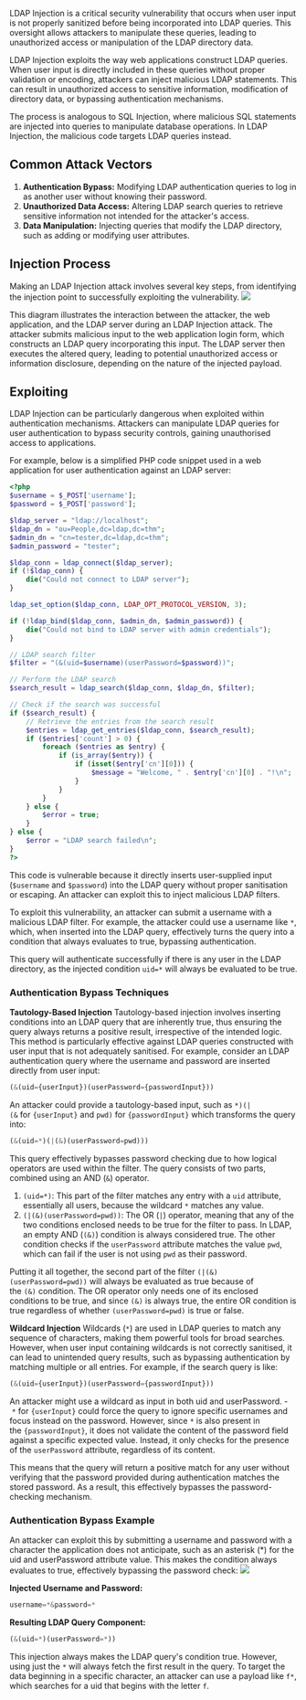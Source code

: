 LDAP Injection is a critical security vulnerability that occurs when user input is not properly sanitized before being incorporated into LDAP queries. This oversight allows attackers to manipulate these queries, leading to unauthorized access or manipulation of the LDAP directory data.

LDAP Injection exploits the way web applications construct LDAP queries. When user input is directly included in these queries without proper validation or encoding, attackers can inject malicious LDAP statements. This can result in unauthorized access to sensitive information, modification of directory data, or bypassing authentication mechanisms.

The process is analogous to SQL Injection, where malicious SQL statements are injected into queries to manipulate database operations. In LDAP Injection, the malicious code targets LDAP queries instead.

## Common Attack Vectors
1. **Authentication Bypass:** Modifying LDAP authentication queries to log in as another user without knowing their password.
2. **Unauthorized Data Access:** Altering LDAP search queries to retrieve sensitive information not intended for the attacker's access.
3. **Data Manipulation:** Injecting queries that modify the LDAP directory, such as adding or modifying user attributes.

## Injection Process
Making an LDAP Injection attack involves several key steps, from identifying the injection point to successfully exploiting the vulnerability.
	![](Pasted%20image%2020250107054346.png)

This diagram illustrates the interaction between the attacker, the web application, and the LDAP server during an LDAP Injection attack. The attacker submits malicious input to the web application login form, which constructs an LDAP query incorporating this input. The LDAP server then executes the altered query, leading to potential unauthorized access or information disclosure, depending on the nature of the injected payload.

## Exploiting
LDAP Injection can be particularly dangerous when exploited within authentication mechanisms. Attackers can manipulate LDAP queries for user authentication to bypass security controls, gaining unauthorised access to applications.

For example, below is a simplified PHP code snippet used in a web application for user authentication against an LDAP server:
```php
<?php
$username = $_POST['username'];
$password = $_POST['password'];

$ldap_server = "ldap://localhost";
$ldap_dn = "ou=People,dc=ldap,dc=thm";
$admin_dn = "cn=tester,dc=ldap,dc=thm";
$admin_password = "tester"; 

$ldap_conn = ldap_connect($ldap_server);
if (!$ldap_conn) {
    die("Could not connect to LDAP server");
}

ldap_set_option($ldap_conn, LDAP_OPT_PROTOCOL_VERSION, 3);

if (!ldap_bind($ldap_conn, $admin_dn, $admin_password)) {
    die("Could not bind to LDAP server with admin credentials");
}

// LDAP search filter
$filter = "(&(uid=$username)(userPassword=$password))";

// Perform the LDAP search
$search_result = ldap_search($ldap_conn, $ldap_dn, $filter);

// Check if the search was successful
if ($search_result) {
    // Retrieve the entries from the search result
    $entries = ldap_get_entries($ldap_conn, $search_result);
    if ($entries['count'] > 0) {
        foreach ($entries as $entry) {
            if (is_array($entry)) {
                if (isset($entry['cn'][0])) {
                    $message = "Welcome, " . $entry['cn'][0] . "!\n";
                }
            }
        }
    } else {
        $error = true;
    }
} else {
    $error = "LDAP search failed\n";
}
?>
```

This code is vulnerable because it directly inserts user-supplied input (`$username` and `$password`) into the LDAP query without proper sanitisation or escaping. An attacker can exploit this to inject malicious LDAP filters.

To exploit this vulnerability, an attacker can submit a username with a malicious LDAP filter. For example, the attacker could use a username like `*`, which, when inserted into the LDAP query, effectively turns the query into a condition that always evaluates to true, bypassing authentication.

This query will authenticate successfully if there is any user in the LDAP directory, as the injected condition `uid=*` will always be evaluated to be true.


### Authentication Bypass Techniques

**Tautology-Based Injection**
Tautology-based injection involves inserting conditions into an LDAP query that are inherently true, thus ensuring the query always returns a positive result, irrespective of the intended logic. This method is particularly effective against LDAP queries constructed with user input that is not adequately sanitised. For example, consider an LDAP authentication query where the username and password are inserted directly from user input:

```php
(&(uid={userInput})(userPassword={passwordInput}))
```

An attacker could provide a tautology-based input, such as `*)(|(&` for `{userInput}` and `pwd)` for `{passwordInput}` which transforms the query into:

```php
(&(uid=*)(|(&)(userPassword=pwd)))
```

This query effectively bypasses password checking due to how logical operators are used within the filter. The query consists of two parts, combined using an AND (`&`) operator.

1. `(uid=*)`: This part of the filter matches any entry with a `uid` attribute, essentially all users, because the wildcard `*` matches any value.
2. `(|(&)(userPassword=pwd))`: The OR (`|`) operator, meaning that any of the two conditions enclosed needs to be true for the filter to pass. In LDAP, an empty AND (`(&)`) condition is always considered true. The other condition checks if the `userPassword` attribute matches the value `pwd`, which can fail if the user is not using `pwd` as their password.

Putting it all together, the second part of the filter `(|(&)(userPassword=pwd))` will always be evaluated as true because of the `(&)` condition. The OR operator only needs one of its enclosed conditions to be true, and since `(&)` is always true, the entire OR condition is true regardless of whether `(userPassword=pwd)` is true or false.

**Wildcard Injection**
Wildcards (`*`) are used in LDAP queries to match any sequence of characters, making them powerful tools for broad searches. However, when user input containing wildcards is not correctly sanitised, it can lead to unintended query results, such as bypassing authentication by matching multiple or all entries. For example, if the search query is like:

```php
(&(uid={userInput})(userPassword={passwordInput}))
```

An attacker might use a wildcard as input in both uid and userPassword. 
- `*` for `{userInput}` could force the query to ignore specific usernames and focus instead on the password. However, since `*` is also present in the `{passwordInput}`, it does not validate the content of the password field against a specific expected value. Instead, it only checks for the presence of the `userPassword` attribute, regardless of its content.

This means that the query will return a positive match for any user without verifying that the password provided during authentication matches the stored password. As a result, this effectively bypasses the password-checking mechanism.

### Authentication Bypass Example
An attacker can exploit this by submitting a username and password with a character the application does not anticipate, such as an asterisk (*) for the uid and userPassword attribute value. This makes the condition always evaluates to true, effectively bypassing the password check:
	![](Pasted%20image%2020250107224703.png)

**Injected Username and Password:**
```php
username=*&password=*
```

**Resulting LDAP Query Component:**
```php
(&(uid=*)(userPassword=*))
```

This injection always makes the LDAP query's condition true. However, using just the `*` will always fetch the first result in the query. To target the data beginning in a specific character, an attacker can use a payload like `f*`, which searches for a uid that begins with the letter `f`.